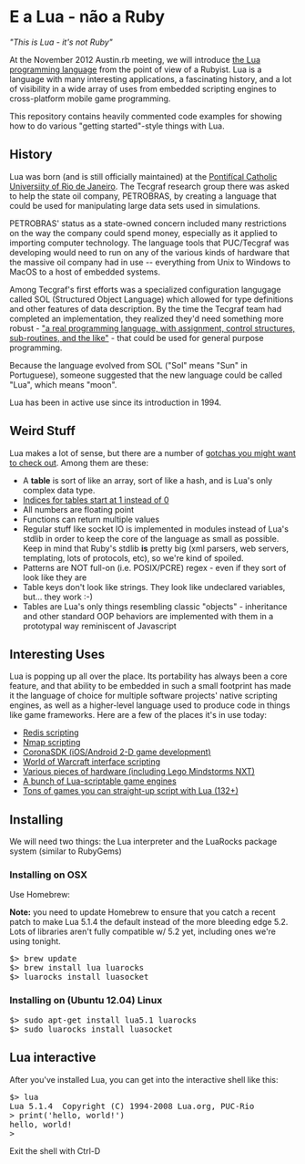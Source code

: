 # E a Lua - não a Ruby
_"This is Lua - it's not Ruby"_

At the November 2012 Austin.rb meeting, we will introduce [the Lua programming language](http://www.lua.org) from the point of view of a Rubyist.  Lua is a language with many interesting applications, a fascinating history, and a lot of visibility in a wide array of uses from embedded scripting engines to cross-platform mobile game programming.

This repository contains heavily commented code examples for showing how to do various "getting started"-style things with Lua.

## History
Lua was born (and is still officially maintained) at the [Pontifícal Catholic Universiity of Rio de Janeiro](http://www.puc-rio.br/index.html).  The Tecgraf research group there was asked to help the state oil company, PETROBRAS, by creating a language that could be used for manipulating large data sets used in simulations.

PETROBRAS' status as a state-owned concern included many restrictions on the way the company could spend money, especially as it applied to importing computer technology.  The language tools that PUC/Tecgraf was developing would need to run on any of the various kinds of hardware that the massive oil company had in use -- everything from Unix to Windows to MacOS to a host of embedded systems.

Among Tecgraf's first efforts was a specialized configuration langugage called SOL (Structured Object Language) which allowed for type definitions and other features of data description.  By the time the Tecgraf team had completed an implementation, they realized they'd need something more robust - ["a real programming language, with assignment, control structures, sub-routines, and the like"](http://www.lua.org/history.html) - that could be used for general purpose programming.

Because the language evolved from SOL ("Sol" means "Sun" in Portuguese), someone suggested that the new language could be called "Lua", which means "moon".

Lua has been in active use since its introduction in 1994.

## Weird Stuff

Lua makes a lot of sense, but there are a number of [gotchas you might want to check out](http://www.luafaq.org/gotchas.html).  Among them are these:

* A **table** is sort of like an array, sort of like a hash, and is Lua's only complex data type.
* [Indices for tables start at 1 instead of 0](http://www.luafaq.org/index.html#T1.5.1)
* All numbers are floating point
* Functions can return multiple values
* Regular stuff like socket IO is implemented in modules instead of Lua's stdlib in order to keep the core of the language as small as possible.  Keep in mind that Ruby's stdlib **is** pretty big (xml parsers, web servers, templating, lots of protocols, etc), so we're kind of spoiled.
* Patterns are NOT full-on (i.e. POSIX/PCRE) regex - even if they sort of look like they are
* Table keys don't look like strings. They look like undeclared variables, but… they work :-)
* Tables are Lua's only things resembling classic "objects" - inheritance and other standard OOP behaviors are implemented with them in a prototypal way reminiscent of Javascript


## Interesting Uses
Lua is popping up all over the place.  Its portability has always been a core feature, and that ability to be embedded in such a small footprint has made it the language of choice for multiple software projects' native scripting engines, as well as a higher-level language used to produce code in things like game frameworks.  Here are a few of the places it's in use today:

* [Redis scripting](http://redis.io/commands/eval)
* [Nmap scripting](http://nmap.org/book/nse.html)
* [CoronaSDK (iOS/Android 2-D game development)](http://www.coronalabs.com/products/corona-sdk/)
* [World of Warcraft interface scripting](http://www.wowwiki.com/Lua)
* [Various pieces of hardware (including Lego Mindstorms NXT)](http://en.wikipedia.org/wiki/Category:Lua-scriptable_hardware)
* [A bunch of Lua-scriptable game engines](http://en.wikipedia.org/wiki/Category:Lua-scriptable_game_engines)
* [Tons of games you can straight-up script with Lua (132+)](http://en.wikipedia.org/wiki/Category:Lua-scripted_video_games)

## Installing <a id="installing"></a>
We will need two things: the Lua interpreter and the LuaRocks package system (similar to RubyGems)

### Installing on OSX
Use Homebrew:

**Note:** you need to update Homebrew to ensure that you catch a recent patch to make Lua 5.1.4 the default instead of the more bleeding edge 5.2.  Lots of libraries aren't fully compatible w/ 5.2 yet, including ones we're using tonight.

<pre>
$> brew update
$> brew install lua luarocks
$> luarocks install luasocket
</pre>


### Installing on (Ubuntu 12.04) Linux

<pre>
$> sudo apt-get install lua5.1 luarocks
$> sudo luarocks install luasocket
</pre>

## Lua interactive
After you've installed Lua, you can get into the interactive shell like this:

<pre>
$> lua
Lua 5.1.4  Copyright (C) 1994-2008 Lua.org, PUC-Rio
> print('hello, world!')
hello, world!
>
</pre>
Exit the shell with Ctrl-D
